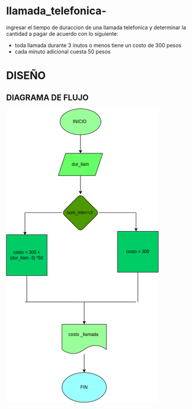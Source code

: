# llamada_telefonica-

ingresar el tiempo de duraccion de una llamada telefonica y determinar la cantidad a pagar de acuerdo con lo siguiente: 
- toda llamada durante 3 inutos o menos tiene un costo de 300 pesos 
- cada minuto adicional cuesta 50 pesos 
# DISEÑO

## DIAGRAMA DE FLUJO 

![Diagrama de flujo](diagrama.png "Diagrama de flujoo")

